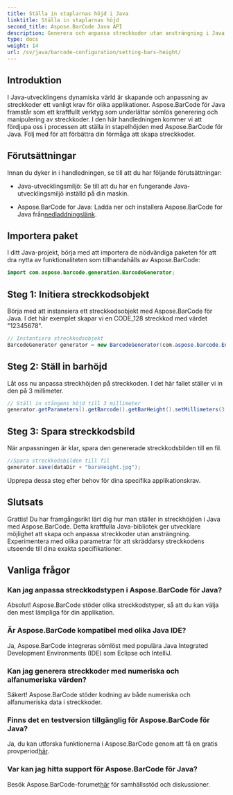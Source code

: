 ```yaml
---
title: Ställa in staplarnas höjd i Java
linktitle: Ställa in staplarnas höjd
second_title: Aspose.BarCode Java API
description: Generera och anpassa streckkoder utan ansträngning i Java med Aspose.BarCode. Ställ in stapelhöjd, välj typer och förbättra din applikations kapacitet.
type: docs
weight: 14
url: /sv/java/barcode-configuration/setting-bars-height/
---
```


## Introduktion

I Java-utvecklingens dynamiska värld är skapande och anpassning av streckkoder ett vanligt krav för olika applikationer. Aspose.BarCode för Java framstår som ett kraftfullt verktyg som underlättar sömlös generering och manipulering av streckkoder. I den här handledningen kommer vi att fördjupa oss i processen att ställa in stapelhöjden med Aspose.BarCode för Java. Följ med för att förbättra din förmåga att skapa streckkoder.

## Förutsättningar

Innan du dyker in i handledningen, se till att du har följande förutsättningar:

- Java-utvecklingsmiljö: Se till att du har en fungerande Java-utvecklingsmiljö inställd på din maskin.

-  Aspose.BarCode for Java: Ladda ner och installera Aspose.BarCode for Java från[nedladdningslänk](https://releases.aspose.com/barcode/java/).

## Importera paket

I ditt Java-projekt, börja med att importera de nödvändiga paketen för att dra nytta av funktionaliteten som tillhandahålls av Aspose.BarCode:

```java
import com.aspose.barcode.generation.BarcodeGenerator;
```

## Steg 1: Initiera streckkodsobjekt

Börja med att instansiera ett streckkodsobjekt med Aspose.BarCode för Java. I det här exemplet skapar vi en CODE_128 streckkod med värdet "12345678".

```java
// Instantiera streckkodsobjekt
BarcodeGenerator generator = new BarcodeGenerator(com.aspose.barcode.EncodeTypes.CODE_128, "12345678");
```

## Steg 2: Ställ in barhöjd

Låt oss nu anpassa streckhöjden på streckkoden. I det här fallet ställer vi in den på 3 millimeter.

```java
// Ställ in stångens höjd till 3 millimeter
generator.getParameters().getBarcode().getBarHeight().setMillimeters(3.0f);
```

## Steg 3: Spara streckkodsbild

När anpassningen är klar, spara den genererade streckkodsbilden till en fil.

```java
//Spara streckkodsbilden till fil
generator.save(dataDir + "barsHeight.jpg");
```

Upprepa dessa steg efter behov för dina specifika applikationskrav.

## Slutsats

Grattis! Du har framgångsrikt lärt dig hur man ställer in streckhöjden i Java med Aspose.BarCode. Detta kraftfulla Java-bibliotek ger utvecklare möjlighet att skapa och anpassa streckkoder utan ansträngning. Experimentera med olika parametrar för att skräddarsy streckkodens utseende till dina exakta specifikationer.

## Vanliga frågor

### Kan jag anpassa streckkodstypen i Aspose.BarCode för Java?
Absolut! Aspose.BarCode stöder olika streckkodstyper, så att du kan välja den mest lämpliga för din applikation.

### Är Aspose.BarCode kompatibel med olika Java IDE?
Ja, Aspose.BarCode integreras sömlöst med populära Java Integrated Development Environments (IDE) som Eclipse och IntelliJ.

### Kan jag generera streckkoder med numeriska och alfanumeriska värden?
Säkert! Aspose.BarCode stöder kodning av både numeriska och alfanumeriska data i streckkoder.

### Finns det en testversion tillgänglig för Aspose.BarCode för Java?
 Ja, du kan utforska funktionerna i Aspose.BarCode genom att få en gratis provperiod[här](https://releases.aspose.com/).

### Var kan jag hitta support för Aspose.BarCode för Java?
 Besök Aspose.BarCode-forumet[här](https://forum.aspose.com/c/barcode/13) för samhällsstöd och diskussioner.

